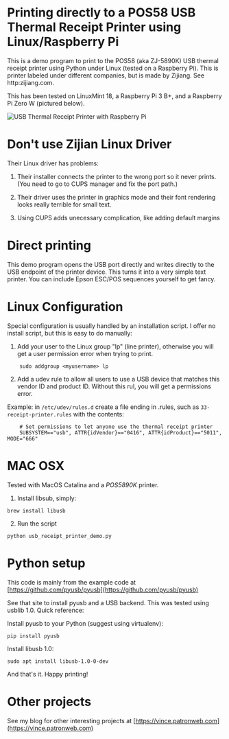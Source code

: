 # Printing directly to a POS58 USB Thermal Receipt Printer using Linux/Raspberry Pi

This is a demo program to print to the POS58 (aka ZJ-5890K) USB thermal receipt printer using Python under Linux
(tested on a Raspberry Pi). This is printer labeled under different companies, but is made by 
Zijiang. See http:zijiang.com.

This has been tested on LinuxMint 18, a Raspberry Pi 3 B+, and a Raspberry Pi Zero W (pictured below).

![USB Thermal Receipt Printer with Raspberry Pi](POS58-receipt-printer-raspberry-pi.jpg "USB Thermal Receipt Printer with Raspberry Pi")

# Don't use Zijian Linux Driver

Their Linux driver has problems:

1. Their installer connects the printer to the wrong port so it never prints. (You need to go to CUPS manager and
fix the port path.)

2. Their driver uses the printer in graphics mode and their font rendering looks really terrible for small text.

3. Using CUPS adds unecessary complication, like adding default margins

# Direct printing

This demo program opens the USB port directly and writes directly to the USB endpoint of the printer device.
This turns it into a very simple text printer. You can include Epson ESC/POS sequences yourself to get fancy.

# Linux Configuration

Special configuration is usually handled by an installation script. I offer no install script, but this is
easy to do manually:

1. Add your user to the Linux group "lp" (line printer), otherwise you will get a user 
permission error when trying to print.

```
    sudo addgroup <myusername> lp
```

2. Add a udev rule to allow all users to use a USB device that matches this vendor ID and product ID.
Without this rul, you will get a permissions error.

Example: in `/etc/udev/rules.d` create a file ending in .rules, such as `33-receipt-printer.rules` with the contents:

```
    # Set permissions to let anyone use the thermal receipt printer
    SUBSYSTEM=="usb", ATTR{idVendor}=="0416", ATTR{idProduct}=="5011", MODE="666"
```

# MAC OSX
Tested with MacOS Catalina and a *POS5890K* printer.

1. Install libsub, simply:
```
brew install libusb
```

2. Run the script
```
python usb_receipt_printer_demo.py
```

# Python setup

This code is mainly from the example code at [https://github.com/pyusb/pyusb](https://github.com/pyusb/pyusb)

See that site to install pyusb and a USB backend. This was tested using usblib 1.0. Quick reference:

Install pyusb to your Python (suggest using virtualenv):

```
pip install pyusb
```

Install libusb 1.0:

```
sudo apt install libusb-1.0-0-dev
```
And that's it. Happy printing!

# Other projects

See my blog for other interesting projects at [https://vince.patronweb.com](https://vince.patronweb.com)
